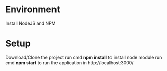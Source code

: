 # Environment
  Install NodeJS and NPM
  
# Setup
  Download/Clone the project
  run cmd __npm install__ to install node module
  run cmd __npm start__ to run the application in http://localhost:3000/
